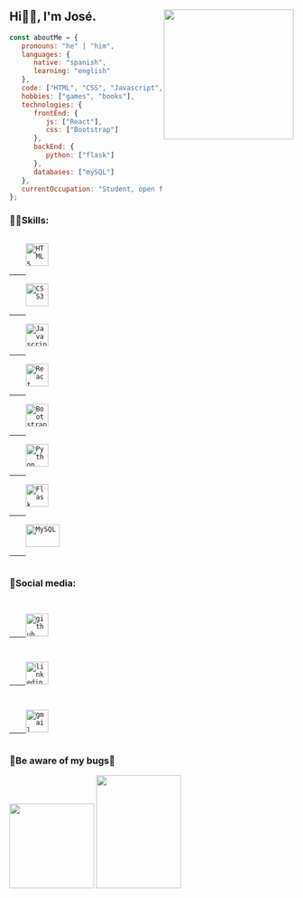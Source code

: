 ## Hi👋🏽, I'm José. <img align='right' src="https://media.giphy.com/media/M9gbBd9nbDrOTu1Mqx/giphy.gif" width="230">

```javascript
const aboutMe = {
   pronouns: "he" | "him",
   languages: {
      native: "spanish",
      learning: "english"
   },
   code: ["HTML", "CSS", "Javascript", "Python"],
   hobbies: ["games", "books"],
   technologies: {
      frontEnd: {
         js: ["React"],
         css: ["Bootstrap"]
      },
      backEnd: {
         python: ["flask"]
      },
      databases: ["mySQL"]
   },
   currentOccupation: "Student, open for job opportunities"
};
```

### 🤹🏽Skills:
<p align="left">
   <code> 
    <a href="https://developer.mozilla.org/en-US/docs/Glossary/HTML5" target="_blank" rel="noreferrer"><img
        src="https://raw.githubusercontent.com/danielcranney/readme-generator/main/public/icons/skills/html5-colored.svg"
        width="40" height="40" alt="HTML5" />
    </a>
   </code>
   <code> 
    <a href="https://www.w3.org/TR/CSS/#css" target="_blank" rel="noreferrer"><img
        src="https://raw.githubusercontent.com/danielcranney/readme-generator/main/public/icons/skills/css3-colored.svg"
        width="40" height="40" alt="CSS3" />
    </a>
   </code>
   <code> 
    <a href="https://developer.mozilla.org/en-US/docs/Web/JavaScript" target="_blank" rel="noreferrer"><img
        src="https://raw.githubusercontent.com/danielcranney/readme-generator/main/public/icons/skills/javascript-colored.svg"
        width="40" height="40" alt="Javascript" />
    </a>
   </code>
   <code>
    <a href="https://reactjs.org/" target="_blank" rel="noreferrer"><img
        src="https://raw.githubusercontent.com/danielcranney/readme-generator/main/public/icons/skills/react-colored.svg"
        width="40" height="40" alt="React" />
    </a> 
   </code>
   <code> 
    <a href="https://getbootstrap.com/" target="_blank" rel="noreferrer"><img
        src="https://raw.githubusercontent.com/danielcranney/readme-generator/main/public/icons/skills/bootstrap-colored.svg"
        width="40" height="40" alt="Bootstrap" />
    </a>
   </code>
   <code> 
    <a href="https://www.python.org/" target="_blank" rel="noreferrer"><img
        src="https://raw.githubusercontent.com/danielcranney/readme-generator/main/public/icons/skills/python-colored.svg"
        width="40" height="40" alt="Python" />
    </a>
   </code>
   <code>
    <a href="https://flask.palletsprojects.com/en/2.0.x/" target="_blank" rel="noreferrer"><img
        src="https://w7.pngwing.com/pngs/166/342/png-transparent-flask-python-bottle-web-framework-web-application-flask-white-monochrome-shoe.png"
        width="40" height="40" alt="Flask" />
    </a>
   </code>
   <code>
    <a href="https://www.mysql.com/" target="_blank" rel="noreferrer"><img
        src="https://png.monster/wp-content/uploads/2022/02/png.monster-711-450x232.png"
        width="60" height="40" alt="MySQL" />
    </a>
   </code>
</p>

### 💬Social media:
<code>
    <a href="https://www.github.com/Jdvd01" target="_blank" rel="noreferrer">
    <img src="https://w7.pngwing.com/pngs/593/30/png-transparent-github-computer-icons-commit-repository-github-mammal-cat-like-mammal-carnivoran.png"
        width="40" height="40" alt="github" />
</a>
</code>
<code>
<a href="https://www.linkedin.com/in/jose-velasquez-0a77a122b">
    <img src="https://img.icons8.com/color/96/000000/linkedin.png" width="40" heigh="40" alt="linkedin" />
</a>
</code>
<code>
<a href="mailto:velasquezdenorajose@gmail.com">
    <img src="https://logodownload.org/wp-content/uploads/2018/03/gmail-logo-2-1.png" width="40" heigh="40" alt="gmail" />
</a>
</code>


### 👾Be aware of my bugs🐞

<img src="https://media.giphy.com/media/VGcVZyreAU2UewDI81/giphy.gif" width="150"> <img src="https://media.giphy.com/media/JR7iS0j2YwfW9mopu3/giphy.gif" width="150" height="200">
